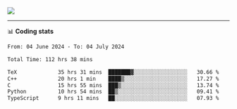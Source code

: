 <picture>
  <source
  srcset="https://github-readme-stats.vercel.app/api?username=sant0s12&show_icons=true&theme=dark"
  media="(prefers-color-scheme: dark)"
  />
  <source
  srcset="https://github-readme-stats.vercel.app/api?username=sant0s12&show_icons=true"
  media="(prefers-color-scheme: light)"
  />
  <img src="https://github-readme-stats.vercel.app/api?username=sant0s12&show_icons=true" />
</picture>

---

📊 **Coding stats**

<!--START_SECTION:waka-->

```txt
From: 04 June 2024 - To: 04 July 2024

Total Time: 112 hrs 38 mins

TeX             35 hrs 31 mins  ███████▓░░░░░░░░░░░░░░░░░   30.66 %
C++             20 hrs 1 min    ████▒░░░░░░░░░░░░░░░░░░░░   17.27 %
C               15 hrs 55 mins  ███▒░░░░░░░░░░░░░░░░░░░░░   13.74 %
Python          10 hrs 54 mins  ██▒░░░░░░░░░░░░░░░░░░░░░░   09.41 %
TypeScript      9 hrs 11 mins   ██░░░░░░░░░░░░░░░░░░░░░░░   07.93 %
```

<!--END_SECTION:waka-->
